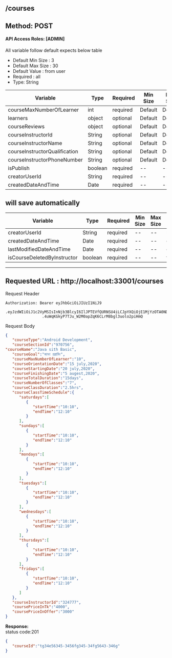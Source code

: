 
## /courses

## Method: POST
#### API Access Roles: [ADMIN]
All variable follow  default expects below table
* Default Min Size : 3
* Default Max Size : 30
* Default Value : from user
* Required : all
* Type: String

Variable  | Type | Required | Min Size | Max Size | Default value
------------- | ------------- | ------------- | ------------- | ------------- | -------------
courseMaxNumberOfLearner  | int  | required | Default | Default | Default
learners  | object  | optional | Default | Default | Default
courseReviews  | object  | optional | Default | Default | Default
courseInstructorId  | String  | optional | Default | Default | Default
courseInstructorName  | String  | optional | Default | Default | Default
courseInstructorQualification  | String  | optional | Default | Default | Default
courseInstructorPhoneNumber  | String  | optional | Default | Default | Default
isPublish  | boolean  | required | -- | -- | False
creatorUserId  | String  | required | -- | -- | --
createdDateAndTime  | Date  | required | -- | -- | --

## will save automatically
Variable  | Type | Required | Min Size | Max Size | Default value
------------- | ------------- | ------------- | ------------- | ------------- | -------------
creatorUserId  | String  | required | -- | -- | loggedUserId
createdDateAndTime  | Date  | required | -- | -- | currentDateTime
lastModifiedDateAndTime  | Date  | required | -- | -- | currentDateTime
isCourseDeletedByInstructor  | boolean  | required | -- | -- | false





---
Requested URL : http://localhost:33001/courses<br>
--
Request Header
```
Authorization: Bearer eyJhbGciOiJIUzI1NiJ9
                .eyJzdWIiOiJ1c2VyMSIsInNjb3BlcyI6IlJPTEVfQURNSU4iLCJpYXQiOjE1MjYzOTA0NDMsImV4cCI6MTUyNjQwODQ0M30
                .4uWqKGkyP7TJu_W2M0apZqK6CLrM8bgl3uolo2piHmQ
```
Request Body
```json
{
   "courseType":"Android Development",
   "courseSectionId":"970756",
"courseName":"Java sith Basic",
   "courseGoal":"জাভা প্রগ্রামিং",
   "courseMaxNumberOfLearner":"10",
   "courseOrientationDate":"15 july,2020",
   "courseStartingDate":"20 july,2020",
   "courseFinishingDate":"5 augest,2020",
   "courseTotalDuration":"15days",
   "courseNumberOfClasses":"7",
   "courseClassDuration":"2.5hrs",
   "courseClassTimeSchedule":{
      "saturdays":[
         {
            "startTime":"10:10",
            "endTime":"12:10"
         }
      ],
      "sundays":[
         {
            "startTime":"10:10",
            "endTime":"12:10"
         }
      ],
      "mondays":[
         {
            "startTime":"10:10",
            "endTime":"12:10"
         }
      ],
      "tuesdays":[
         {
            "startTime":"10:10",
            "endTime":"12:10"
         }
      ],
      "wednesdays":[
         {
            "startTime":"10:10",
            "endTime":"12:10"
         }
      ],
      "thursdays":[
         {
            "startTime":"10:10",
            "endTime":"12:10"
         }
      ],
      "fridays":[
         {
            "startTime":"10:10",
            "endTime":"12:10"
         }
      ]
   },
   "courseInstructorId":"324777",
   "coursePriceInTk":"4000",
   "coursePriceInOffer":"3000"
}
```
**Response:** <br>
status code:201
```json
{
   "courseId":"tg34e56345-3456fg345-34fg5643-346g"
}
```
